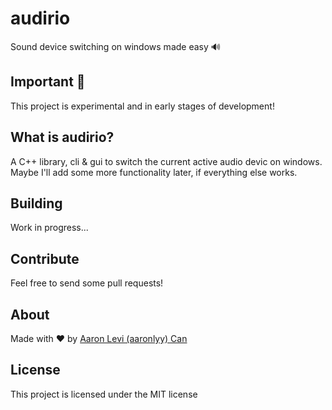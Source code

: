 # audirio
Sound device switching on windows made easy 🔊

## Important 🚧
This project is experimental and in early stages of development!

## What is audirio?
A C++ library, cli & gui to switch the current active audio devic on windows.
Maybe I'll add some more functionality later, if everything else works.

## Building
Work in progress...

## Contribute
Feel free to send some pull requests!

## About
Made with ♥️ by [Aaron Levi (aaronlyy) Can](https://github.com/aaronlyy)

## License
This project is licensed under the MIT license